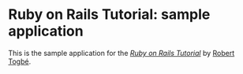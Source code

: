 # Ruby on Rails Tutorial: sample application
This is the sample application for
the [*Ruby on Rails Tutorial*](http://railstutorial.org/)
by [Robert Togbé](http://roberttogbe.com/).